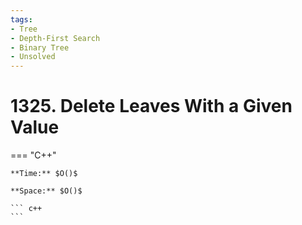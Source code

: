 ```yaml
---
tags:
- Tree
- Depth-First Search
- Binary Tree
- Unsolved
---
```



# 1325. Delete Leaves With a Given Value

=== "C++"

    **Time:** $O()$

    **Space:** $O()$

    ``` c++
    ```